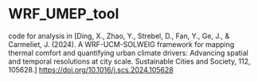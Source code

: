 # WRF_UMEP_tool
code for analysis in [Ding, X., Zhao, Y., Strebel, D., Fan, Y., Ge, J., & Carmeliet, J. (2024). A WRF-UCM-SOLWEIG framework for mapping thermal comfort and quantifying urban climate drivers: Advancing spatial and temporal resolutions at city scale. Sustainable Cities and Society, 112, 105628.] https://doi.org/10.1016/j.scs.2024.105628
